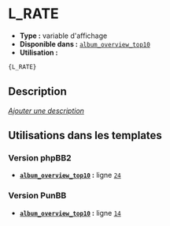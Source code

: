 # L_RATE
* __Type :__ variable d'affichage
* __Disponible dans :__ [`album_overview_top10`](../tpl/var/album_overview_top10.md#readme)
* __Utilisation :__

```html
{L_RATE}
```

## Description
[*Ajouter une description*](https://fa-tvars.appspot.com/var/L_RATE)

## Utilisations dans les templates

### Version phpBB2
* __[`album_overview_top10`](../tpl/var/album_overview_top10.md#readme) :__ ligne [`24`](../tpl/src/subsilver/album_overview_top10.tpl#L24)

### Version PunBB
* __[`album_overview_top10`](../tpl/var/album_overview_top10.md#readme) :__ ligne [`14`](../tpl/src/punbb/album_overview_top10.tpl#L14)